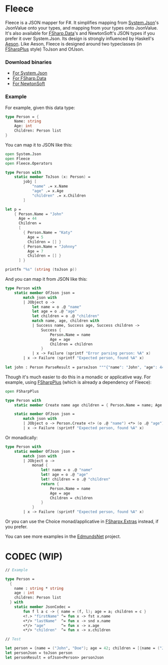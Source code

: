 Fleece
======

Fleece is a JSON mapper for F#. It simplifies mapping from [System.Json](http://bit.ly/1axIBoA)'s JsonValue onto your types, and mapping from your types onto JsonValue. It's also available for [FSharp.Data](http://fsharp.github.io/FSharp.Data/)'s and NewtonSoft's JSON types if you prefer it over System.Json.
Its design is strongly influenced by Haskell's [Aeson](http://hackage.haskell.org/package/aeson-0.7.0.0/docs/Data-Aeson.html). Like Aeson, Fleece is designed around two typeclasses (in [FSharpPlus](https://github.com/fsprojects/FSharpPlus) style) ToJson and OfJson.

### Download binaries

* [For System.Json](https://www.nuget.org/packages/Fleece/)
* [For FSharp.Data](https://www.nuget.org/packages/Fleece.FSharpData/)
* [For NewtonSoft](https://www.nuget.org/packages/Fleece.NewtonSoftJson/)

### Example

For example, given this data type:

```fsharp
type Person = {
    Name: string
    Age: int
    Children: Person list
}
```

You can map it to JSON like this:

```fsharp
open System.Json
open Fleece
open Fleece.Operators

type Person with
    static member ToJson (x: Person) =
        jobj [ 
            "name" .= x.Name
            "age" .= x.Age
            "children" .= x.Children
        ]

let p = 
    { Person.Name = "John"
      Age = 44
      Children = 
      [
        { Person.Name = "Katy"
          Age = 5
          Children = [] }
        { Person.Name = "Johnny"
          Age = 7
          Children = [] }
      ] }

printfn "%s" (string (toJson p))
```

And you can map it from JSON like this:

```fsharp
type Person with
    static member OfJson json =
        match json with
        | JObject o ->
            let name = o .@ "name"
            let age = o .@ "age"
            let children = o .@ "children"
            match name, age, children with
            | Success name, Success age, Success children -> 
                Success {
                    Person.Name = name
                    Age = age
                    Children = children
                }
            | x -> Failure (sprintf "Error parsing person: %A" x)
        | x -> Failure (sprintf "Expected person, found %A" x)
        
let john : Person ParseResult = parseJson """{"name": "John", "age": 44, "children": [{"name": "Katy", "age": 5, "children": []}, {"name": "Johnny", "age": 7, "children": []}]}"""        
```

Though it's much easier to do this in a monadic or applicative way. For example, using [FSharpPlus](https://github.com/fsprojects/FSharpPlus) (which is already a dependency of Fleece):

```fsharp
open FSharpPlus

type Person with
    static member Create name age children = { Person.Name = name; Age = age; Children = children }

    static member OfJson json =
        match json with
        | JObject o -> Person.Create <!> (o .@ "name") <*> (o .@ "age") <*> (o .@ "children")
        | x -> Failure (sprintf "Expected person, found %A" x)

```

Or monadically:


```fsharp
type Person with
    static member OfJson json =
        match json with
        | JObject o -> 
            monad {
                let! name = o .@ "name"
                let! age = o .@ "age"
                let! children = o .@ "children"
                return {
                    Person.Name = name
                    Age = age
                    Children = children
                }
            }
        | x -> Failure (sprintf "Expected person, found %A" x)
```

Or you can use the Choice monad/applicative in [FSharpx.Extras](https://github.com/fsprojects/FSharpx.Extras) instead, if you prefer.

You can see more examples in the [EdmundsNet](https://github.com/mausch/EdmundsNet) project.


CODEC (WIP)
===========

```fsharp
// Example

type Person =
  { 
    name : string * string
    age : int
    children: Person list
  } with
    static member JsonCodec =
        fun f l a c -> { name = (f, l); age = a; children = c }
        <!.> "firstName" ^= fun x -> fst x.name
        <*/> "lastName"  ^= fun x -> snd x.name
        <*/> "age"       ^= fun x -> x.age
        <*/> "children"  ^= fun x -> x.children

// Test

let person = {name = ("John", "Doe"); age = 42; children = [{name = ("Johnny", "Doe"); age = 21; children = []}]}
let personJson = toJson person
let personResult = ofJson<Person> personJson
```